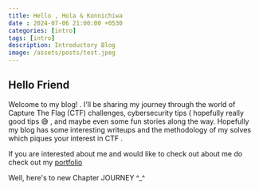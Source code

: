 ```yaml
---
title: Hello , Hola & Konnichiwa 
date : 2024-07-06 21:00:00 +0530
categories: [intro]
tags: [intro]
description: Introductory Blog
image: /assets/posts/test.jpeg
---
```


## Hello Friend

Welcome to my blog! . I'll be sharing my journey through the world of Capture The Flag (CTF) challenges, cybersecurity tips ( hopefully really good tips :sweat_smile: , and maybe even some fun stories along the way. Hopefully my blog has some interesting writeups and the methodology of my solves which piques your interest in CTF .


If you are interested about me and would like to check out about me do check out my [portfolio](https://owatron.github.io/portfolio/)

Well, here's to new Chapter JOURNEY ^_^
